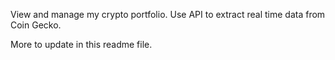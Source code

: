 View and manage my crypto portfolio. Use API to extract real time data from Coin Gecko.

More to update in this readme file.
